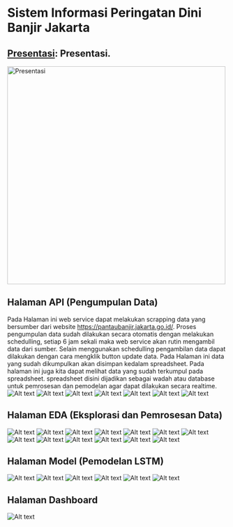 # Sistem Informasi Peringatan Dini Banjir Jakarta

## [Presentasi](https://github.com/taufiksatrian/DigitalentKominfo/blob/main/HandsOn/Sistem_Informasi_Peringatan_Dini_Banjir/Presentasi%20Sistem%20Informasi%20Peringatan%20Dini%20Banjir%20Jakarta.pdf): Presentasi.
<a href="https://github.com/taufiksatrian/DigitalentKominfo/blob/main/HandsOn/Sistem_Informasi_Peringatan_Dini_Banjir/Presentasi%20Sistem%20Informasi%20Peringatan%20Dini%20Banjir%20Jakarta.pdf" title="Presentasi" target="_blank">
  <img src="https://github.com/taufiksatrian/BangkitAcademy/assets/72427297/04bec8cf-9b74-473f-b405-545a8b85ef8f" alt="Presentasi" style="width: 500px">
</a>

## Halaman API (Pengumpulan Data)
Pada Halaman ini web service dapat melakukan scrapping data yang bersumber dari website https://pantaubanjir.jakarta.go.id/. Proses pengumpulan data sudah dilakukan secara otomatis dengan melakukan schedulling, setiap 6 jam sekali maka web service akan rutin mengambil data dari sumber. Selain menggunakan schedulling pengambilan data dapat dilakukan dengan cara mengklik button update data. Pada Halaman ini data yang sudah dikumpulkan akan disimpan kedalam spreadsheet. Pada halaman ini juga kita dapat melihat data yang sudah terkumpul pada spreadsheet. spreadsheet disini dijadikan sebagai wadah atau database untuk pemrosesan dan pemodelan agar dapat dilakukan secara realtime.
![Alt text](images/image.png)
![Alt text](images/image-1.png)
![Alt text](images/image-2.png)
![Alt text](images/image-3.png)
![Alt text](images/image-4.png)
![Alt text](images/image-6.png)
![Alt text](images/image-7.png)


## Halaman EDA (Eksplorasi dan Pemrosesan Data)
![Alt text](images/image2.png)
![Alt text](images/image2-1.png)
![Alt text](images/image2-2.png)
![Alt text](images/image2-3.png)
![Alt text](images/image2-4.png)
![Alt text](images/image2-5.png)
![Alt text](images/image2-6.png)
![Alt text](images/image2-7.png)
![Alt text](images/image2-8.png)
![Alt text](images/image2-9.png)
![Alt text](images/image2-10.png)
![Alt text](images/image2-11.png)
![Alt text](images/image2-12.png)


## Halaman Model (Pemodelan LSTM)
![Alt text](images/image3.png)
![Alt text](images/image3-1.png)
![Alt text](images/image3-2.png)
![Alt text](images/image3-3.png)
![Alt text](images/image3-4.png)
![Alt text](images/image3-5.png)


## Halaman Dashboard
![Alt text](images/image4.png)
